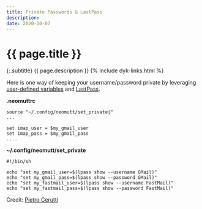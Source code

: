 ```yaml
---
title: Private Passwords & LastPass
description: 
date: 2020-10-07
---
```


# {{ page.title }}

{:.subtitle}
{{ page.description }}
{% include dyk-links.html %}

Here is one way of keeping your username/password private by leveraging [user-defined variables](https://flatcap.github.io/guide/configuration#set-myvar) and [LastPass](https://www.lastpass.com/).

**.neomuttrc**

```
source "~/.config/neomutt/set_private|"
...

set imap_user = $my_gmail_user
set imap_pass = $my_gmail_pass
....
```

**~/.config/neomutt/set_private**

```
#!/bin/sh

echo "set my_gmail_user=$(lpass show --username GMail)"
echo "set my_gmail_pass=$(lpass show --password GMail)"
echo "set my_fastmail_user=$(lpass show --username FastMail)"
echo "set my_fastmail_pass=$(lpass show --password FastMail)"
```

Credit: [Pietro Cerutti](https://github.com/gahr)

